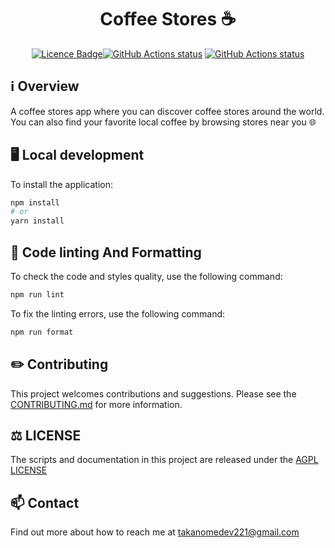 <h1 align="center">Coffee Stores ☕</h1>

<p align="center"><a href="https://github.com/TAKANOME-DEV/coffee-stores"><img alt="Licence Badge" src="https://img.shields.io/github/license/TAKANOME-DEV/coffee-stores?color=%2330C151"></a><a href="https://github.com/TAKANOME-DEV/coffee-stores"><img alt="GitHub Actions status" src="https://github.com/TAKANOME-DEV/coffee-stores/actions/workflows/ci.yml/badge.svg"></a> <a href="https://github.com/TAKANOME-DEV/coffee-stores"><img alt="GitHub Actions status" src="https://github.com/TAKANOME-DEV/coffee-stores/actions/workflows/codeql-analysis.yml/badge.svg"></a></p>

## ℹ️ Overview

A coffee stores app where you can discover coffee stores around the world.
You can also find your favorite local coffee by browsing stores near you 🌐

## :desktop_computer: Local development

To install the application:

```bash
npm install
# or
yarn install
```

## :art: Code linting And Formatting

To check the code and styles quality, use the following command:

```sh
npm run lint
```

To fix the linting errors, use the following command:

```sh
npm run format
```

## ✏️ Contributing

This project welcomes contributions and suggestions.
Please see the [CONTRIBUTING.md](CONTRIBUTING.md) for more information.

## :balance_scale: LICENSE

The scripts and documentation in this project are released under the [AGPL LICENSE](#️-licence)

## 📫 Contact

Find out more about how to reach me at [takanomedev221@gmail.com](mailto:takanomedev221@gmail.com)
